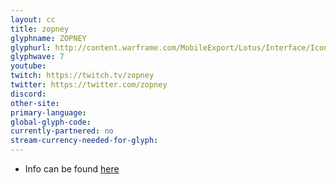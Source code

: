 ```yaml
---
layout: cc
title: zopney
glyphname: ZOPNEY
glyphurl: http://content.warframe.com/MobileExport/Lotus/Interface/Icons/Player/ContentCreators/Zopney.png
glyphwave: 7
youtube: 
twitch: https://twitch.tv/zopney
twitter: https://twitter.com/zopney
discord: 
other-site: 
primary-language: 
global-glyph-code: 
currently-partnered: no
stream-currency-needed-for-glyph: 
---
```

* Info can be found [here](https://pastebin.com/h9q3aJ3W)
